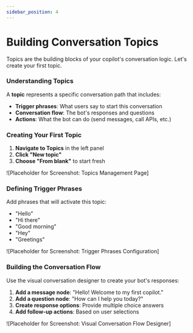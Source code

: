 ```yaml
---
sidebar_position: 4
---
```


# Building Conversation Topics

Topics are the building blocks of your copilot's conversation logic. Let's create your first topic.

### Understanding Topics

A **topic** represents a specific conversation path that includes:

- **Trigger phrases**: What users say to start this conversation
- **Conversation flow**: The bot's responses and questions
- **Actions**: What the bot can do (send messages, call APIs, etc.)

### Creating Your First Topic

1. **Navigate to Topics** in the left panel
2. **Click "New topic"** 
3. **Choose "From blank"** to start fresh

![Placeholder for Screenshot: Topics Management Page]

### Defining Trigger Phrases

Add phrases that will activate this topic:

- "Hello"
- "Hi there" 
- "Good morning"
- "Hey"
- "Greetings"

![Placeholder for Screenshot: Trigger Phrases Configuration]

### Building the Conversation Flow

Use the visual conversation designer to create your bot's responses:

1. **Add a message node**: "Hello! Welcome to my first copilot."
2. **Add a question node**: "How can I help you today?"
3. **Create response options**: Provide multiple choice answers
4. **Add follow-up actions**: Based on user selections

![Placeholder for Screenshot: Visual Conversation Flow Designer]